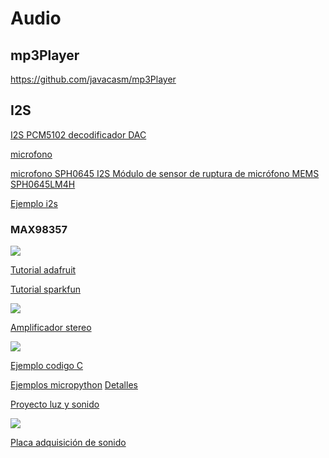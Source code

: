 # Audio

## mp3Player

https://github.com/javacasm/mp3Player




## I2S
[I2S PCM5102 decodificador DAC ](https://es.aliexpress.com/item/4000049217053.html?spm=a2g0s.9042311.0.0.274263c01KYxdd)

[microfono](https://es.aliexpress.com/item/32960945048.html?spm=a2g0s.9042311.0.0.274263c01KYxdd)

[microfono SPH0645 I2S Módulo de sensor de ruptura de micrófono MEMS SPH0645LM4H](https://es.aliexpress.com/item/4000059212862.html?spm=a2g0s.9042311.0.0.274263c01KYxdd)

[Ejemplo i2s](https://github.com/miketeachman/micropython-esp32-i2s-examples)

### MAX98357

![](https://cdn-learn.adafruit.com/assets/assets/000/032/613/medium800/adafruit_products_pinouts.jpg?1464025812)

[Tutorial adafruit](https://learn.adafruit.com/adafruit-max98357-i2s-class-d-mono-amp?view=all)

[Tutorial sparkfun](https://learn.sparkfun.com/tutorials/i2s-audio-breakout-hookup-guide/all)


![](https://cdn.sparkfun.com/r/600-600/assets/learn_tutorials/8/0/2/I2S_Example_1.jpg)

[Amplificador stereo](https://www.adafruit.com/product/3346)    



![](https://raw.githubusercontent.com/MrBuddyCasino/ESP32_MP3_Decoder/master/doc/breadboard_wiring.jpg)



[Ejemplo codigo C](https://shepherdingelectrons.blogspot.com/2018/09/esp8266-minimum-i2s-code.html)

[Ejemplos micropython](https://github.com/miketeachman/micropython-esp32-i2s-examples) [Detalles](https://forum.micropython.org/viewtopic.php?t=5900)

[Proyecto luz y sonido](https://github.com/CosmicMac/ESParkle)


![](https://community.hiveeyes.org/uploads/default/original/2X/8/84343c8ccbecefab54bcf88b863422f411c7fb93.jpeg)

[Placa adquisición de sonido](https://community.hiveeyes.org/t/audio-acquisition-with-espressif-esp32-wroom-and-wrover-modules/1183)